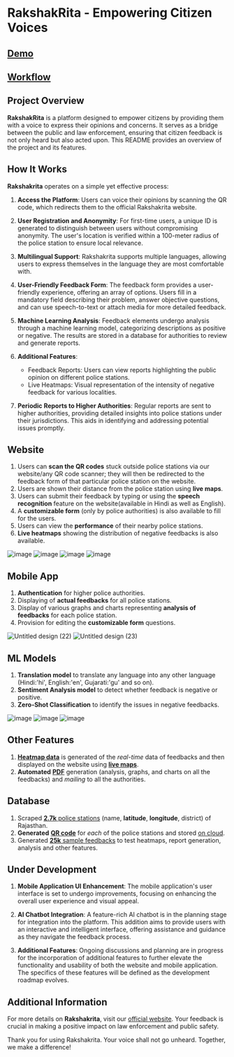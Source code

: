 # RakshakRita - Empowering Citizen Voices

## [Demo](https://youtu.be/n4aMHyk1JCk)

## [Workflow](https://youtu.be/5ULKW0WCpIo)

## Project Overview

**RakshakRita** is a platform designed to empower citizens by providing them with a voice to express their opinions and concerns. It serves as a bridge between the public and law enforcement, ensuring that citizen feedback is not only heard but also acted upon. This README provides an overview of the project and its features.

## How It Works

**Rakshakrita** operates on a simple yet effective process:

1. **Access the Platform**: Users can voice their opinions by scanning the QR code, which redirects them to the official Rakshakrita website.

2. **User Registration and Anonymity**: For first-time users, a unique ID is generated to distinguish between users without compromising anonymity. The user's location is verified within a 100-meter radius of the police station to ensure local relevance.

3. **Multilingual Support**: Rakshakrita supports multiple languages, allowing users to express themselves in the language they are most comfortable with.

4. **User-Friendly Feedback Form**: The feedback form provides a user-friendly experience, offering an array of options. Users fill in a mandatory field describing their problem, answer objective questions, and can use speech-to-text or attach media for more detailed feedback.

5. **Machine Learning Analysis**: Feedback elements undergo analysis through a machine learning model, categorizing descriptions as positive or negative. The results are stored in a database for authorities to review and generate reports.

6. **Additional Features**:
    - Feedback Reports: Users can view reports highlighting the public opinion on different police stations.
    - Live Heatmaps: Visual representation of the intensity of negative feedback for various localities.

7. **Periodic Reports to Higher Authorities**: Regular reports are sent to higher authorities, providing detailed insights into police stations under their jurisdictions. This aids in identifying and addressing potential issues promptly.

## Website

1. Users can **scan the QR codes** stuck outside police stations via our website/any QR code scanner; they will then be redirected to the feedback form of that particular police station on the website.
2. Users are shown their distance from the police station using **live maps**.
3. Users can submit their feedback by typing or using the **speech recognition** feature on the website(available in Hindi as well as English).
4. A **customizable form** (only by police authorities) is also available to fill for the users.
5. Users can view the **performance** of their nearby police stations.
6. **Live heatmaps** showing the distribution of negative feedbacks is also available.

![image](https://github.com/vaxad/RJPOLICE_HACK_177_DjDawgs_1/assets/126230095/22bf0e27-92a5-4858-8177-4025d9e63e1a)
![image](https://github.com/vaxad/RJPOLICE_HACK_177_DjDawgs_1/assets/126230095/5a382984-0e79-415d-8cbf-2cea42ba5fe8)
![image](https://github.com/vaxad/RJPOLICE_HACK_177_DjDawgs_1/assets/126230095/9407d98d-ed84-4bc4-ad39-eef0880fa105)
![image](https://github.com/vaxad/RJPOLICE_HACK_177_DjDawgs_1/assets/126230095/34e45703-3b94-4a60-919c-5d139ab4f50b)


## Mobile App

1. **Authentication** for higher police authorities.
2. Displaying of **actual feedbacks** for all police stations.
3. Display of various graphs and charts representing **analysis of feedbacks** for each police station.
4. Provision for editing the **customizable form** questions.

![Untitled design (22)](https://github.com/vaxad/RJPOLICE_HACK_177_DjDawgs_1/assets/126230095/c0644243-de98-42cf-89e8-36acace60145)
![Untitled design (23)](https://github.com/vaxad/RJPOLICE_HACK_177_DjDawgs_1/assets/126230095/c9ed19e0-ff84-448b-9b27-4fbae7fbd89a)


## ML Models

1. **Translation model** to translate any language into any other language (Hindi:'hi', English:'en', Gujarati:'gu' and so on).
2. **Sentiment Analysis model** to detect whether feedback is negative or positive.
3. **Zero-Shot Classification** to identify the issues in negative feedbacks.

![image](https://github.com/vaxad/RJPOLICE_HACK_177_DjDawgs_1/assets/126230095/109005b2-59ea-44b5-8b5b-0d653c12b72c)
![image](https://github.com/vaxad/RJPOLICE_HACK_177_DjDawgs_1/assets/126230095/42060628-97f7-44b0-81ab-62992b59ba05)
![image](https://github.com/vaxad/RJPOLICE_HACK_177_DjDawgs_1/assets/126230095/306d4f6a-66b0-420a-8185-cc3eee9f25a5)


## Other Features

1. [**Heatmap data**](https://github.com/vaxad/RJPOLICE_HACK_177_DjDawgs_1/blob/main/resources/database/heatmaps.csv) is generated of the *real-time* data of feedbacks and then displayed on the website using [**live maps**](https://drive.google.com/file/d/1FfzolH5WF_G81cw2efhyw9GvcaYdgSE1/view?usp=drive_link).
3. **Automated** [**PDF**](https://drive.google.com/file/d/1GgCHycRBoMvR2AxwcVsjAfsHjEUwC4QV/view?usp=drive_link) generation (analysis, graphs, and charts on all the feedbacks) and *mailing* to all the authorities.


## Database

1. Scraped [**2.7k** police stations](https://github.com/vaxad/RJPOLICE_HACK_177_DjDawgs_1/blob/main/resources/database/stations.csv) (name, **latitude**, **longitude**, district) of Rajasthan.
2. **Generated** [**QR code**](https://github.com/vaxad/RJPOLICE_HACK_177_DjDawgs_1/tree/main/resources/database/qrcodes) for *each* of the police stations and stored [on cloud](https://github.com/vaxad/RJPOLICE_HACK_177_DjDawgs_1/blob/main/resources/qrcodes.txt).
3. Generated [**25k** sample feedbacks](https://github.com/vaxad/RJPOLICE_HACK_177_DjDawgs_1/blob/main/resources/database/feedbacks.csv) to test heatmaps, report generation, analysis and other features.

## Under Development

1. **Mobile Application UI Enhancement**: The mobile application's user interface is set to undergo improvements, focusing on enhancing the overall user experience and visual appeal.

2. **AI Chatbot Integration**: A feature-rich AI chatbot is in the planning stage for integration into the platform. This addition aims to provide users with an interactive and intelligent interface, offering assistance and guidance as they navigate the feedback process.

3. **Additional Features**: Ongoing discussions and planning are in progress for the incorporation of additional features to further elevate the functionality and usability of both the website and mobile application. The specifics of these features will be defined as the development roadmap evolves.

## Additional Information

For more details on **Rakshakrita**, visit our [official website](https://rakshakrita0.vercel.app/). Your feedback is crucial in making a positive impact on law enforcement and public safety.

Thank you for using Rakshakrita. Your voice shall not go unheard. Together, we make a difference!
